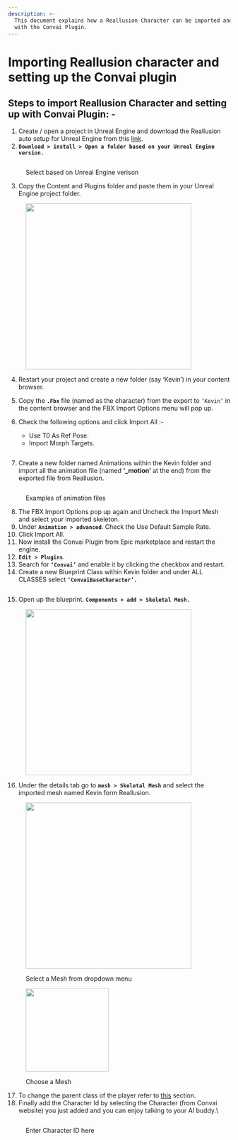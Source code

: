 ```yaml
---
description: >-
  This document explains how a Reallusion Character can be imported and used
  with the Convai Plugin.
---
```


# Importing Reallusion character and setting up the Convai plugin

## Steps to import Reallusion Character and setting up with Convai Plugin: -

1. Create / open a project in Unreal Engine and download the Reallusion auto setup for Unreal Engine from this [link](https://www.reallusion.com/auto-setup/unreal-engine/default.html).
2. **`Download > install > Open a folder based on your Unreal Engine version.`**

<figure><img src="https://lh4.googleusercontent.com/KKHzQ2Tq3PFpumDUDOvUk86Vtq3_Vojbc3tQqPof8B9vSDVQd4Ef8eSzSF8vOuyfNKzdnU1kElkFKCGQ-k7opYiiCjlDTvlPAhlPVn9BP2tb2_S059-C6ZqCtD-IjnfQbSem6VOzuPNTFhp0W1xQEYQ" alt=""><figcaption><p>Select based on Unreal Engine verison </p></figcaption></figure>

3. Copy the Content and Plugins folder and paste them in your Unreal Engine project folder.

<figure><img src="https://lh6.googleusercontent.com/ELKVfBx_ahVctYmPA-QcrSf5RlUXCufeekayrh1kPiA25FN3_UhOResU1HCq3z3t7xoqKgwblMMIuU9ZOdOe-LTr7BQLqoG_nOkMdULVCChzxSTGuqqjU3gNIqLpBnbHhc1d3kFMY6_wtydYKFesQW0" alt="" width="375"><figcaption></figcaption></figure>

4. Restart your project and create a new folder (say ‘Kevin’) in your content browser.
5. Copy the **`.Fbx`** file (named as the character) from the export to `‘Kevin’` in the content browser and the FBX Import Options menu will pop up.
6.  Check the following options and click Import All :-

    * Use T0 As Ref Pose.
    * Import Morph Targets.



    <figure><img src="https://lh4.googleusercontent.com/syMmhHd9yIz8WfhSh8Vns7UrE5kbkEH37vS5duikYA_M4-O5D1IpudCcDyVtyC4hdjJUHAzbSdPWBzhKaUcX02YCbPamGcVqO9_biV2HFg4gBn5rmliCdwqY-WRsFBbsz92GtcK5Oiia3syh4TrU5JY" alt=""><figcaption></figcaption></figure>


7. Create a new folder named Animations within the Kevin folder and import all the animation file (named **‘\_motion’** at the end) from the exported file from Reallusion.

<figure><img src="https://lh3.googleusercontent.com/4g9rAlvonvdnIDFAkGIe0P9J9_m21k5TZQ6l8jV3aSX5TFKOpOo0ldHYc9dO08DZMou5PkwhBMbwgc-wlIh8juI0wt7IderaCSjTezKz8ppqNXSxDrUIdlRc-wbn0wxuKVlQlPf0kAEXUAMxmouJkd8" alt=""><figcaption><p>Examples of animation files</p></figcaption></figure>

8. The FBX Import Options pop up again and Uncheck the Import Mesh and select your imported skeleton.
9. Under **`Animation > advanced`**. Check the Use Default Sample Rate.
10. Click Import All.
11. Now install the Convai Plugin from Epic marketplace and restart the engine.
12. **`Edit > Plugins`**.
13. Search for **`‘Convai’`** and enable it by clicking the checkbox and restart.
14. Create a new Blueprint Class within Kevin folder and under ALL CLASSES select **`‘ConvaiBaseCharacter’.`**

<figure><img src="https://lh6.googleusercontent.com/eumEmsYeMLBaAeArB2TIzZNx_d1h-oaQ_xqI5KKfWGX8MdoDlACJQYrKFOtGsWbdCdqpgLWTbLiNnO7hoSumHsX0GNeaR6Wmbn6BxxeFOShKzU052DeJhttnEy432OK_aQNUsTWQjS7qygtjKk4Yo9I" alt=""><figcaption></figcaption></figure>

15. Open up the blueprint. **`Components > add > Skeletal Mesh.`**

<figure><img src="https://lh4.googleusercontent.com/1gk_tQ_A6ASsQds3SS88HMWgpWIahG_4TB-qHeg7rRJ1ZNdXa7KWPSEqmgBdK4lSmv95l4VWZuqJ8IVSu4pC4X2BQ5z1vVBCV0Syat5vdKaVcr9aNjWmP9aGJTHHfuGoJ9NFCiZJ34B_G7NVSyBF7Jo" alt="" width="375"><figcaption></figcaption></figure>

16. Under the details tab go to **`mesh > Skeletal Mesh`** and select the imported mesh named Kevin form Reallusion.

<figure><img src="https://lh6.googleusercontent.com/Ysmyg83HIUMsbTpYlxNa5KUVovd7RQR5tyDlWI0l7rT_EESRC4aZ5Z-e2nGQvB8N-NoguKxvUJ4G5EPB8Ktf6_fkzzuJGi9gSx0Lq4U4e1D3ARQ1OWfkWDwqd2ZIh1uka2Yfn0Z0GJ1kmGQhfd2miDo" alt="" width="375"><figcaption><p>Select a Mesh from dropdown menu</p></figcaption></figure>

<figure><img src="https://lh6.googleusercontent.com/jlBbvoU4jYLvmuGAUnzI1Sf1tKckWTWuRFUcAD_EBwHjT1b264smAD5Ba4PZNcWlnPn_c4RtSAl2Q8Eeh2hHBluiWKbx9S1C0PNB3YcMZeEBhKXGqcNjE0XPn_l6HIQlx5LD17oE4pJUIYsaziPuwZ0" alt="" width="188"><figcaption><p>Choose a Mesh </p></figcaption></figure>

17. To change the parent class of the player refer to [this](../creating-metahuman-characters/change-the-parent-class-for-player..md) section.
18. &#x20;Finally add the Character Id by selecting the Character (from Convai website) you just added and you can enjoy talking to your AI buddy.\


<figure><img src="https://lh6.googleusercontent.com/2qBxsfaY76JYx4Y_Ipm58ThbQv1cyZDQg7Kb3G9aWL9_YowEgxhrxX2ce_HlqXkgybndrdXP4w5pcOeIMEitjAUvDG5pbftlbmuRlpcd_VCRpVzgPDWQlAQc1zcE8tKCLM6cvXGnQloOee06JkJ5JaQ" alt=""><figcaption><p>Enter Character ID here</p></figcaption></figure>
